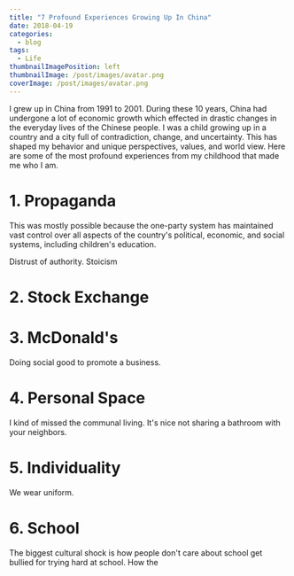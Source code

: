 ```yaml
---
title: "7 Profound Experiences Growing Up In China"
date: 2018-04-19
categories:
  - blog
tags:
  - Life
thumbnailImagePosition: left
thumbnailImage: /post/images/avatar.png
coverImage: /post/images/avatar.png
---
```


I grew up in China from 1991 to 2001. During these 10 years, China had undergone a lot of economic growth which effected in drastic changes in the everyday lives of the Chinese people. I was a child growing up in a country and a city full of contradiction, change, and uncertainty. This has shaped my behavior and unique perspectives, values, and world view. Here are some of the most profound experiences from my childhood that made me who I am.

<!--more-->

# 1. Propaganda

This was mostly possible because the one-party system has maintained vast control over all aspects of the country's political, economic, and social systems, including children's education.

Distrust of authority. Stoicism


# 2. Stock Exchange

# 3. McDonald's
Doing social good to promote a business.

# 4. Personal Space
I kind of missed the communal living. It's nice not sharing a bathroom with your neighbors.

# 5. Individuality
We wear uniform.

# 6. School
The biggest cultural shock is how people don't care about school get bullied for trying hard at school.
How the
